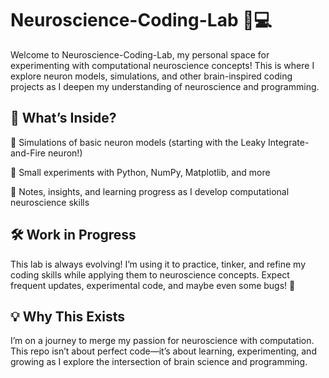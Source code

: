 # Neuroscience-Coding-Lab 🧠💻
Welcome to Neuroscience-Coding-Lab, my personal space for experimenting with computational neuroscience concepts! This is where I explore neuron models, simulations, and other brain-inspired coding projects as I deepen my understanding of neuroscience and programming.

## 🚀 What’s Inside?

🔬 Simulations of basic neuron models (starting with the Leaky Integrate-and-Fire neuron!)

🧩 Small experiments with Python, NumPy, Matplotlib, and more

📖 Notes, insights, and learning progress as I develop computational neuroscience skills

## 🛠️ Work in Progress

This lab is always evolving! I’m using it to practice, tinker, and refine my coding skills while applying them to neuroscience concepts. Expect frequent updates, experimental code, and maybe even some bugs! 🐛

## 💡 Why This Exists

I’m on a journey to merge my passion for neuroscience with computation. This repo isn’t about perfect code—it’s about learning, experimenting, and growing as I explore the intersection of brain science and programming.
